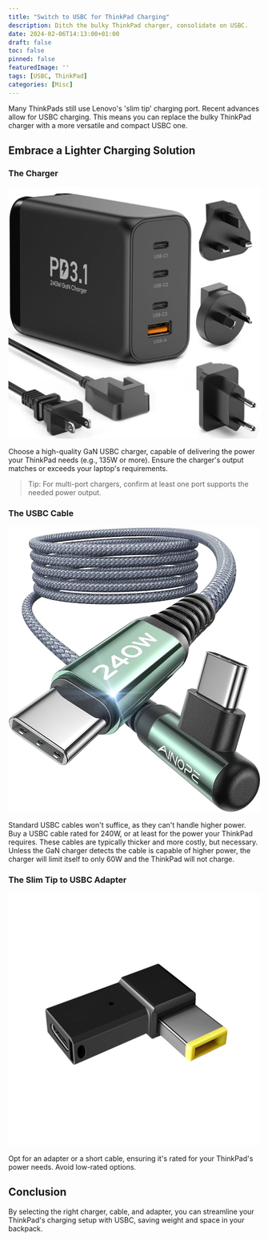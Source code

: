```yaml
---
title: "Switch to USBC for ThinkPad Charging"
description: Ditch the bulky ThinkPad charger, consolidate on USBC.
date: 2024-02-06T14:13:00+01:00
draft: false
toc: false
pinned: false
featuredImage: ''
tags: [USBC, ThinkPad]
categories: [Misc]
---
```


Many ThinkPads still use Lenovo's 'slim tip' charging port.  Recent advances allow for USBC charging. This means you can  replace the bulky ThinkPad charger with a more versatile and compact USBC one.

<!--more-->

## Embrace a Lighter Charging Solution

### The Charger

![USBC 240W PD Charger](chargerPD240W.jpg)

Choose a high-quality GaN USBC charger, capable of delivering the power your ThinkPad needs (e.g., 135W or more). Ensure the charger's output matches or exceeds your laptop's requirements.

> Tip: For multi-port chargers, confirm at least one port supports the needed power output.

### The USBC Cable

![USBC 240W Cable](USBCCable240W.jpg)

Standard USBC cables won't suffice, as they can't handle higher power. Buy a USBC cable rated for 240W, or at least for the power your ThinkPad requires. These cables are typically thicker and more costly, but necessary. Unless the GaN charger detects the cable is capable of higher power, the charger will limit itself to only 60W and the ThinkPad will not charge.

### The Slim Tip to USBC Adapter

![Slim Tp To USBC Adapter](ThinkPadSlimTipAdapter.jpg)

Opt for an adapter or a short cable, ensuring it's rated for your ThinkPad's power needs. Avoid low-rated options.

## Conclusion

By selecting the right charger, cable, and adapter, you can streamline your ThinkPad's charging setup with USBC, saving weight and space in your backpack.